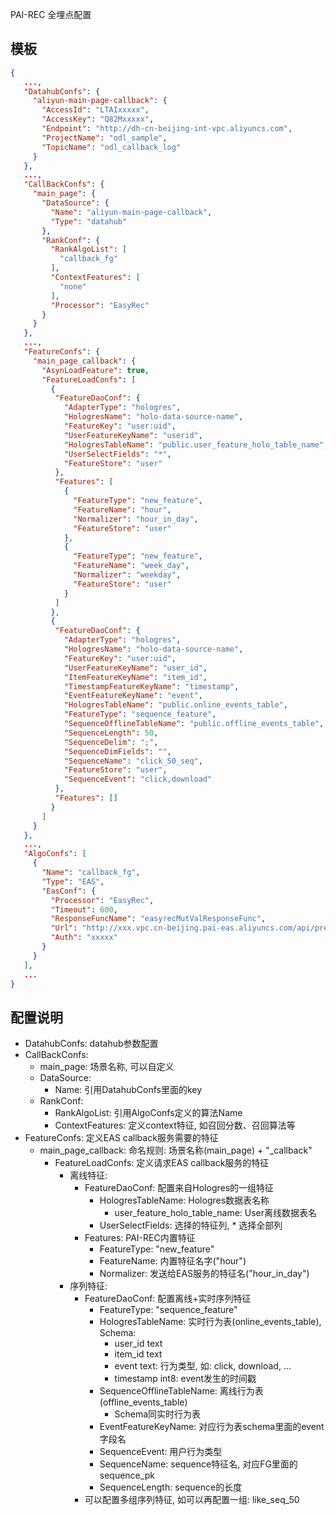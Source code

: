 PAI-REC 全埋点配置

## 模板
```json
{
   ...,
   "DatahubConfs": { 
     "aliyun-main-page-callback": {
       "AccessId": "LTAIxxxxx",
       "AccessKey": "Q82Mxxxxx",
       "Endpoint": "http://dh-cn-beijing-int-vpc.aliyuncs.com",
       "ProjectName": "odl_sample",
       "TopicName": "odl_callback_log"
     }
   },
   ...,
   "CallBackConfs": {
     "main_page": {
       "DataSource": {
         "Name": "aliyun-main-page-callback",
         "Type": "datahub"
       },
       "RankConf": {
         "RankAlgoList": [
           "callback_fg"
         ],
         "ContextFeatures": [
           "none"
         ],
         "Processor": "EasyRec"
       }
     }
   },
   ...,
   "FeatureConfs": {
     "main_page_callback": {
       "AsynLoadFeature": true,
       "FeatureLoadConfs": [
         {
          "FeatureDaoConf": {
            "AdapterType": "hologres",
            "HologresName": "holo-data-source-name",
            "FeatureKey": "user:uid",
            "UserFeatureKeyName": "userid",
            "HologresTableName": "public.user_feature_holo_table_name",
            "UserSelectFields": "*",
            "FeatureStore": "user"
          },
          "Features": [
            {
              "FeatureType": "new_feature",
              "FeatureName": "hour",
              "Normalizer": "hour_in_day",
              "FeatureStore": "user"
            },
            {
              "FeatureType": "new_feature",
              "FeatureName": "week_day",
              "Normalizer": "weekday",
              "FeatureStore": "user"
            }
          ]
         },
         {
          "FeatureDaoConf": {
            "AdapterType": "hologres",
            "HologresName": "holo-data-source-name",
            "FeatureKey": "user:uid",
            "UserFeatureKeyName": "user_id",
            "ItemFeatureKeyName": "item_id",
            "TimestampFeatureKeyName": "timestamp",
            "EventFeatureKeyName": "event",
            "HologresTableName": "public.online_events_table",
            "FeatureType": "sequence_feature",
            "SequenceOfflineTableName": "public.offline_events_table",
            "SequenceLength": 50,
            "SequenceDelim": ";",
            "SequenceDimFields": "",
            "SequenceName": "click_50_seq",
            "FeatureStore": "user",
            "SequenceEvent": "click,download"
          },
          "Features": []
         }
       ] 
     }
   },
   ...,   
   "AlgoConfs": [
     {
       "Name": "callback_fg",
       "Type": "EAS",
       "EasConf": {
         "Processor": "EasyRec",
         "Timeout": 600,
         "ResponseFuncName": "easyrecMutValResponseFunc",
         "Url": "http://xxx.vpc.cn-beijing.pai-eas.aliyuncs.com/api/predict/callback_fg",
         "Auth": "xxxxx"
       }
     }
   ],
   ...
}
```

## 配置说明 
- DatahubConfs: datahub参数配置
- CallBackConfs: 
  - main_page: 场景名称, 可以自定义
  - DataSource: 
    - Name: 引用DatahubConfs里面的key
  - RankConf:
    - RankAlgoList: 引用AlgoConfs定义的算法Name
    - ContextFeatures: 定义context特征, 如召回分数、召回算法等
- FeatureConfs: 定义EAS callback服务需要的特征
  - main_page_callback: 命名规则: 场景名称(main_page) + "_callback" 
    - FeatureLoadConfs: 定义请求EAS callback服务的特征
      - 离线特征:
        - FeatureDaoConf: 配置来自Hologres的一组特征
          - HologresTableName: Hologres数据表名称
            - user_feature_holo_table_name: User离线数据表名
          - UserSelectFields: 选择的特征列, * 选择全部列
        - Features: PAI-REC内置特征
          - FeatureType: "new_feature"
          - FeatureName: 内置特征名字("hour")
          - Normalizer: 发送给EAS服务的特征名("hour_in_day")
      - 序列特征:
        - FeatureDaoConf: 配置离线+实时序列特征
          - FeatureType: "sequence_feature"
          - HologresTableName: 实时行为表(online_events_table), Schema:
            - user_id text
            - item_id text
            - event text: 行为类型, 如: click, download, ...
            - timestamp int8: event发生的时间戳
          - SequenceOfflineTableName: 离线行为表(offline_events_table) 
            - Schema同实时行为表
          - EventFeatureKeyName: 对应行为表schema里面的event 字段名
          - SequenceEvent: 用户行为类型
          - SequenceName: sequence特征名, 对应FG里面的sequence_pk
          - SequenceLength: sequence的长度
        - 可以配置多组序列特征, 如可以再配置一组: like_seq_50
